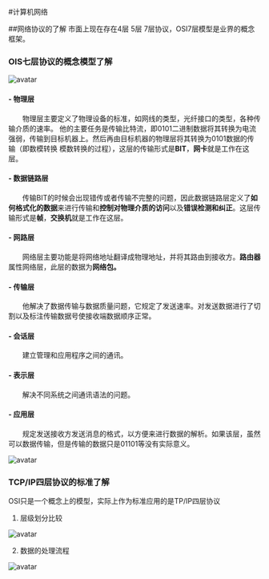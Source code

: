 #计算机网络







##网络协议的了解
   市面上现在存在4层 5层 7层协议，OSI7层模型是业界的概念框架。


### OIS七层协议的概念模型了解 ###
  
 
![avatar](/1.png)

#### - 物理层 ####

 &emsp;&emsp;物理层主要定义了物理设备的标准，如网线的类型，光纤接口的类型，各种传输介质的速率。
他的主要任务是传输比特流，即0101二进制数据将其转换为电流强弱，传输到目标机器上。然后再由目标机器的物理层将其转换为0101数据的传输（即数模转换 模数转换的过程），这层的传输形式是**BIT**，**网卡**就是工作在这层。

#### - 数据链路层 ####


&emsp;&emsp;传输BIT的时候会出现错传或者传输不完整的问题，因此数据链路层定义了**如何格式化的数据**来进行传输和**控制对物理介质的访问**以及**错误检测和纠正**。这层传输形式是**帧**，**交换机**就是工作在这层。

#### - 网路层 ####
&emsp;&emsp;网络层主要功能是将网络地址翻译成物理地址，并将其路由到接收方。**路由器**属性网络层，此层的数据为**网络包。**
#### - 传输层 ####
&emsp;&emsp;他解决了数据传输与数据质量问题，它规定了发送速率。对发送数据进行了切割以及标注传输数据号使接收端数据顺序正常。
#### - 会话层 ####
&emsp;&emsp;建立管理和应用程序之间的通讯。
#### - 表示层 ####
&emsp;&emsp;解决不同系统之间通讯语法的问题。
#### - 应用层 ####
&emsp;&emsp;规定发送接收方发送消息的格式，以方便来进行数据的解析。如果该层，虽然可以数据传输，但是传输的数据只是01101等没有实际意义。

![avatar](/2.png)


### TCP/IP四层协议的标准了解 ###
OSI只是一个概念上的模型，实际上作为标准应用的是TP/IP四层协议

1. 层级划分比较

![avatar](/3.png)



2. 数据的处理流程

![avatar](/4.png)